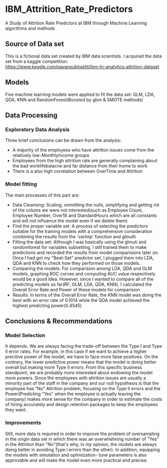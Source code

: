 # IBM_Attrition_Rate_Predictors
A Study of Attrition Rate Predictors at IBM through Machine Learning algorithms and methods
## Source of Data set
This is a fictional data set created by IBM data scientists. I acquired the data set from a
kaggle competition: https://www.kaggle.com/pavansubhasht/ibm-hr-analytics-attrition-dataset
## Models
Five machine learning models were applied to fit the data set: GLM, LDA, QDA, KNN and RandomForest(Boosted by gbm & SMOTE methods)
## Data Processing
### Exploratory Data Analysis
Three brief conclusions can be drawn from the analysis:
* A majority of the employees who have attrition issues come from the relatively low-MonthlyIncome groups
* Employees from the high attrition rate are generally complaining about the bad worklifebalacne and far distance from their home to work
* There is a also high correlation between OverTime and Attrition
### Model fitting
The main processes of this part are:
* Data Cleansing:  Scaling, ommitting the nulls, simplifying and getting rid of the colums we were not interested(such as Employee Count, Employee Number, Over18 and StandardHours which are all constants and will not influence the model even if we delete them)
* Find the proper variable set:  A process of selecting the predictors suitable for the training models with a comprehensive consideration combining the results from the 'varImp' function and glmulti
* Fitting the data set:  Although I was basically using the glmuti and randomforest for variables subsetting, I still trained them to make predictions and recorded the results from model comparisions later on. Once I had got my "Best-Set" predictor set, I plugged them into LDA, QDA and KNN to check how they performed on those models.
* Comparing the models: For comparision among LDA, QDA and GLM models, graphing ROC curves and computing AUC value respectively would be a good idea. However, since I wanted to compare all of the predicting models so far(RF, GLM, LDA, QDA, KNN), I calculated the Overall Error Rate and Power of these models for comparision
* Results:  In terms of the Overall Error Rate, the KNN model was doing the best with an error rate of 0.1014 while the QDA model achieved the highest predicting power(0.4545)
## Conclusions & Recommendations
### Model Selection
It depends. We are always facing the trade-off between the Type I and Type II error rates. For example, in this case if we want to achieve a higher precitive power of the model, we have to face more false positives. On the contrary, the lower predictive power means that the model is doing better overall but making more Type II errors. From this specific business standpoint, we are probably more interested about endowing the model more powers. Since the employees with attrition issues are usually a minority part of the staff in the company and our null hypothesis is that the employee has "No" Attrition problem, focusing on the Type II errors and the Power(Predicting "Yes" when the employee is actually leaving the company) makes more sense for the company in order to estimate the costs of hiring accurately and design retention packages to keep the employees they want.
### Improvements
Still, more data is required in order to improve the problem of oversampling in the origin data set in which there was an overwhelming number of "Yes" in the Attrition than "No"(that's why, in my opinion, the models are always doing better in avoiding Type I errors than the other). In addition, equipping the models with simulation and optimization- tune parameters is also approvable and will make the model even more practical and precise.

